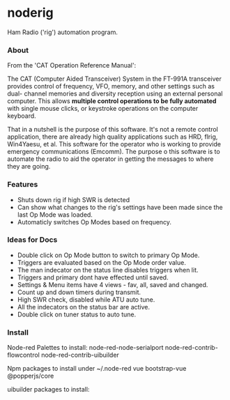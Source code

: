 noderig
=======

Ham Radio ('rig') automation program.

### About

From the 'CAT Operation Reference Manual':

The CAT (Computer Aided Transceiver) System in the FT-991A transceiver provides control of frequency, VFO, memory, and other settings such as dual- channel memories and diversity reception using an external personal computer. This allows **multiple control operations to be fully automated** with single mouse clicks, or keystroke operations on the computer keyboard.

That in a nutshell is the purpose of this software.  It's not a remote control application, there are already high quality applications such as HRD, flrig, Win4Yaesu, et al.  This software for the operator who is working to provide emergency communications (Emcomm).  The purpose o this software is to automate the radio to aid the operator in getting the messages to where they are going.

### Features

* Shuts down rig if high SWR is detected
* Can show what changes to the rig's settings have been made since the last Op Mode was loaded.
* Automaticly switches Op Modes based on frequency.

### Ideas for Docs

* Double click on Op Mode button to switch to primary Op Mode.
* Triggers are evaluated based on the Op Mode order value.
* The man indecator on the status line disables triggers when lit.
* Triggers and primary dont have effected until saved.
* Settings & Menu items have 4 views - fav, all, saved and changed.
* Count up and down timers during transmit.
* High SWR check, disabled while ATU auto tune.
* All the indecators on the status bar are active.
* Double click on tuner status to auto tune.

### Install
Node-red Palettes to install:
	node-red-node-serialport
	node-red-contrib-flowcontrol
	node-red-contrib-uibuilder

Npm packages to install under ~/.node-red
vue
bootstrap-vue
@popperjs/core

uibuilder packages to install:

